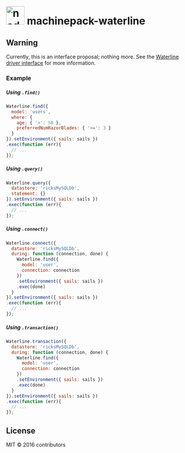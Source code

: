
<h1>
  <a href="http://node-machine.org" title="Node-Machine public registry"><img alt="node-machine logo" title="Node-Machine Project" src="http://node-machine.org/images/machine-anthropomorph-for-white-bg.png" width="50" /></a>
  machinepack-waterline
</h1>

## Warning
Currently, this is an interface proposal; nothing more.  See the [Waterline driver interface](https://github.com/node-machine/waterline-driver-interface) for more information.


### Example


##### Using `.find()`

```javascript
Waterline.find({
  model: 'users',
  where: {
    age: { '>': 50 },
    preferredNumRazorBlades: { '>=': 3 }
  }
}).setEnvironment({ sails: sails })
.exec(function (err){
  // ...
});
```


##### Using `.query()`

```javascript
Waterline.query({
  datastore: 'ricksMySQLDb',
  statement: {}
}).setEnvironment({ sails: sails })
.exec(function (err){
  // ...
});
```


##### Using `.connect()`

```javascript
Waterline.connect({
  datastore: 'ricksMySQLDb',
  during: function (connection, done) {
    Waterline.find({
      model: 'user',
      connection: connection
    })
    .setEnvironment({ sails: sails })
    .exec(done)
  }
}).setEnvironment({ sails: sails })
.exec(function (err){
  // ...
});
```


##### Using `.transaction()`

```javascript
Waterline.transaction({
  datastore: 'ricksMySQLDb',
  during: function (connection, done) {
    Waterline.find({
      model: 'user',
      connection: connection
    })
    .setEnvironment({ sails: sails })
    .exec(done)
  }
}).setEnvironment({ sails: sails })
.exec(function (err){
  // ...
});
```




<!--
### [Docs](http://node-machine.org/machinepack-waterline) &nbsp; [Browse other machines](http://node-machine.org/machinepacks) &nbsp;  [FAQ](http://node-machine.org/implementing/FAQ)  &nbsp;  [Newsgroup](https://groups.google.com/forum/?hl=en#!forum/node-machine)

A database-agnostic connectivity library for sending queries, managing dynamic db connections, committing/rolling back transactions, and more.


## Installation &nbsp; [![NPM version](https://badge.fury.io/js/machinepack-waterline.svg)](http://badge.fury.io/js/machinepack-waterline) [![Build Status](https://travis-ci.org/mikermcneil/machinepack-waterline.png?branch=master)](https://travis-ci.org/mikermcneil/machinepack-waterline)

```sh
$ npm install machinepack-waterline
```

## Usage

For the latest usage documentation, version information, and test status of this module, see <a href="http://node-machine.org/machinepack-waterline" title="A database-agnostic connectivity library for sending queries, managing dynamic db connections, committing/rolling back transactions, and more. (for node.js)">http://node-machine.org/machinepack-waterline</a>.  The generated manpages for each machine contain a complete reference of all expected inputs, possible exit states, and example return values.  If you need more help, or find a bug, jump into [Gitter](https://gitter.im/node-machine/general) or leave a message in the project [newsgroup](https://groups.google.com/forum/?hl=en#!forum/node-machine).



## About  &nbsp; [![Gitter](https://badges.gitter.im/Join Chat.svg)](https://gitter.im/node-machine/general?utm_source=badge&utm_medium=badge&utm_campaign=pr-badge&utm_content=badge)

This is a [machinepack](http://node-machine.org/machinepacks), an NPM module which exposes a set of related Node.js [machines](http://node-machine.org/spec/machine) according to the [machinepack specification](http://node-machine.org/spec/machinepack).
Documentation pages for the machines contained in this module (as well as all other NPM-hosted machines for Node.js) are automatically generated and kept up-to-date on the <a href="http://node-machine.org" title="Public machine registry for Node.js">public registry</a>.
Learn more at <a href="http://node-machine.org/implementing/FAQ" title="Machine Project FAQ (for implementors)">http://node-machine.org/implementing/FAQ</a>.

-->

## License

MIT &copy; 2016 contributors

